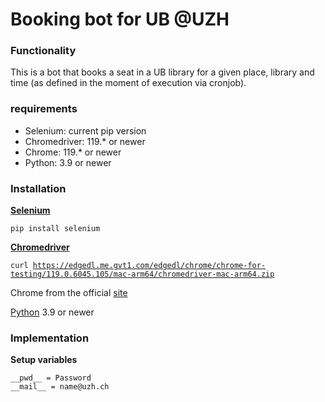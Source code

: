 # Booking bot for UB @UZH

### Functionality
This is a bot that books a seat in a UB library for a given place, library and time (as defined in the moment of execution via cronjob).
### requirements
- Selenium: current pip version
- Chromedriver: 119.* or newer
- Chrome: 119.* or newer
- Python: 3.9 or newer

### Installation
[**Selenium**](https://www.selenium.dev)

<code>pip install selenium</code>

[**Chromedriver**](https://chromedriver.chromium.org) 

<code>curl https://edgedl.me.gvt1.com/edgedl/chrome/chrome-for-testing/119.0.6045.105/mac-arm64/chromedriver-mac-arm64.zip </code>

Chrome from the official [site](https://www.google.de/chrome/?brand=YTUH&gclid=CjwKCAiApaarBhB7EiwAYiMwqlRnbnsNuUgGB8O6Gyj_0hDLWbuQS99gUTPqzgT0d_u82THF9M0rNBoCnEEQAvD_BwE&gclsrc=aw.ds)

[Python](https://www.python.org) 3.9 or newer

### Implementation

**Setup variables**

```
__pwd__ = Password
__mail__ = name@uzh.ch
```

